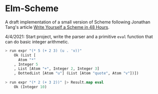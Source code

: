 # Elm-Scheme

A draft implementation of a small version of Scheme following 
Jonathan Tang's article 
[Write Yourself a Scheme in 48 Hours](https://en.wikibooks.org/wiki/Write_Yourself_a_Scheme_in_48_Hours).

4/4/2021: Start project, write the parser and a primitive `eval` function that can
do basic integer arithmetic.


```lisp
> run expr "(* 5 (+ 2 3) (u . 'v))"
    Ok (List [
      Atom "*"
    , Integer 5
    , List [Atom "+", Integer 2, Integer 3]
    , DottedList [Atom "u"] (List [Atom "quote", Atom "v"])])
  
> run expr "(* 2 (+ 3 2))" |> Result.map eval
    Ok (Integer 10)

```
